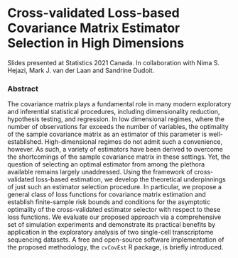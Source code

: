 # Cross-validated Loss-based Covariance Matrix Estimator Selection in High Dimensions

Slides presented at Statistics 2021 Canada. In collaboration with Nima S. Hejazi, Mark J. van der Laan and Sandrine Dudoit.

### Abstract

The covariance matrix plays a fundamental role in many modern exploratory and inferential
statistical procedures, including dimensionality reduction, hypothesis testing, and regression. In
low dimensional regimes, where the number of observations far exceeds the number of variables,
the optimality of the sample covariance matrix as an estimator of this parameter is well-established.
High-dimensional regimes do not admit such a convenience, however. As such, a variety of estimators
have been derived to overcome the shortcomings of the sample covariance matrix in these settings.
Yet, the question of selecting an optimal estimator from among the plethora available remains
largely unaddressed. Using the framework of cross-validated loss-based estimation, we develop the
theoretical underpinnings of just such an estimator selection procedure. In particular, we propose a
general class of loss functions for covariance matrix estimation and establish finite-sample risk bounds
and conditions for the asymptotic optimality of the cross-validated estimator selector with respect
to these loss functions. We evaluate our proposed approach via a comprehensive set of simulation
experiments and demonstrate its practical benefits by application in the exploratory analysis of two
single-cell transcriptome sequencing datasets. A free and open-source software implementation of
the proposed methodology, the `cvCovEst` R package, is briefly introduced.
